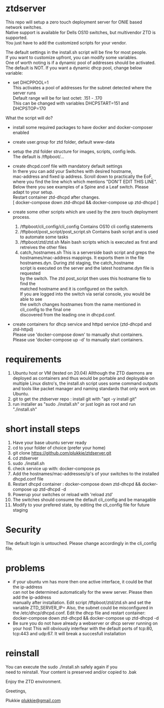 # ztdserver
This repo will setup a zero touch deployment server for ONIE based network switches.  
Native support is available for Dells OS10 switches, but multivendor ZTD is supported.  
You just have to add the customized scripts for your vendor.  

The default settings in the install.sh script will be fine for most people.  
If you want to customize upfront, you can modify some variables.  
One of worth noting is if a dynamic pool of addresses should be activated.  
The default is NOT. If you want a dynamic dhcp pool, change below variable:  

* set DHCPPOOL=1  
  This activates a pool of addresses for the subnet detected where the server runs  
  Default range will be for last octet: .151 - .170  
  This can be changed with variables DHCPSTART=151 and DHCPSTOP=170  

What the script will do?
- install some required packages to have docker and docker-composer enabled
- create user.group for ztd folder, default www-data
- setup the ztd folder structure for images, scripts, config leds.  
  The default is /tftpboot/...
- create dhcpd.conf file with mandatory default settings  
  In there you can add your Switches with desired hostname,  
  mac-address and fixed ip address. Scroll down to practically the EoF,  
  where you find the line which which mentions "DON'T EDIT THIS LINE".  
  Below there you see examples of a Spine and a Leaf switch.
  Please adapt to your setup.  
  Restart container ztd-dhcpd after changes.  
  [ docker-compose down ztd-dhcpd && docker-compose up ztd-dhcpd ]
- create some other scripts which are used by the zero touch deployment process. 
  1. /tftpboot/cli_config/cli_config 
     Contains OS10 cli config statements
  2. /tftpboot/post_script/post_script.sh
     Contains bash script and is used to automate some tasks
  3. /tftpboot/ztd/ztd.sh
     Main bash scripts which is executed as first and retreives the other files
  4. catch_hostnames.sh
     This is a serverside bash script and greps the hostnames/mac-address mappings.
     It exports them in the file hostnames.dyn. During ztd staging, the catch_hostname  
     script is executed on the server and the latest hostname.dyn file is requested  
     by the switch. The ztd post_script then uses this hostname file to find the  
     matched hostname and it is configured on the switch.  
     If you are logged into the switch via serial console, you would be able to see  
     the switch changes hostnames from the name mentioned in cli_config to the final one  
     discovered from the leading one in dhcpd.conf.
     
- create containers for dhcp service and httpd service (ztd-dhcpd and ztd-httpd)  
  Please use 'docker-compose down' to manually shut containers.  
  Please use 'docker-compose up -d' to manually start containers.

# requirements
1. Ubuntu host or VM (tested on 20.04)
   Allthough the ZTD daemons are deployed as containers and thus would be portable
   and deployable on multiple Linux distro's, the install.sh script uses some command
   outputs and tools like packet manager and naming standards that only work on Ubuntu.
2. git to get the ztdserver repo : install git with "apt -y install git"
3. run installer as "sudo ./install.sh" or just login as root and run "./install.sh"
 
# short install steps
1. Have your base ubuntu server ready
2. cd to your folder of choice (prefer your home)
3. git clone https://github.com/plukkie/ztdserver.git
4. cd ztdserver
5. sudo ./install.sh
6. check service up with: docker-compose ps
7. Add the hostnames/mac-addresses/ip's of your switches to the installed dhcpd.conf file  
8. Restart dhcpd container : docker-compose down ztd-dhcpd && docker-compose up ztd-dhcpd -d
9. Powerup your switches or reload with 'reload ztd'
10. The switches should consume the default cli_config and be managable
11. Modify to your prefered state, by editing the cli_config file for future staging  

# Security
The default login is untouched. Please change accordingly in the cli_config file.

# problems
- if your ubuntu vm has more then one active interface, it could be that the ip-address  
  can not be determined automatically for the www server. Please then add the ip-address  
  manually after installation. Edit script /tftpboot/ztd/ztd.sh and set the variable
  ZTD_SERVER_IP=<ip address of server interface>
  Also, the subnet could be misconfigured in the /etc/dhcp/dhcpd.conf.
  Edit the dhcp file and restart container: 
  docker-compose down ztd-dhcpd && docker-compose up ztd-dhcpd -d
- Be sure you do not have already a webserver or dhcp server running on your host
  This will obviously interfear with the default ports of tcp:80, tcp:443 and udp:67. 
  It will break a succesfull installation

# reinstall  
You can execute the sudo ./install.sh safely again if you  
need to reinstall. Your content is preserved and/or copied to .bak  

Enjoy the ZTD environment.  

Greetings,

Plukkie
plukkie@gmail.com


